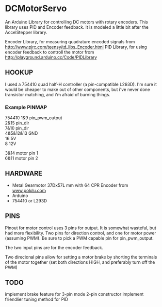 DCMotorServo
============

An Arduino Library for controlling DC motors with rotary encoders. This library uses PID and Encoder feedback. It is modeled a little bit after the AccelStepper library.

Encoder Library, for measuring quadrature encoded signals from http://www.pjrc.com/teensy/td_libs_Encoder.html
PID Library, for using encoder feedback to controll the motor from http://playground.arduino.cc/Code/PIDLibrary

HOOKUP
------
I used a 754410 quad half-H controller (a pin-compatible L293D). I'm sure it would be cheaper to make out of other components, but i've never done transistor matching, and i'm afraid of burning things.

### Example PINMAP
754410
1&9       pin_pwm_output  
2&15      pin_dir  
7&10      pin_dir  
4&5&12&13 GND  
16        5V  
8         12V  
  
3&14      motor pin 1  
6&11      motor pin 2  
  
HARDWARE
--------
 * Metal Gearmotor 37Dx57L mm with 64 CPR Encoder from www.pololu.com
 * Arduino
 * 754410 or L293D
  
PINS
----
Pinout for motor control uses 3 pins for output. It is somewhat wasteful, but had more flexibility. Two pins for direction control, and one for motor power (assuming PWM).
Be sure to pick a PWM capable pin for pin\_pwm\_output.

The two input pins are for the encoder feedback.

Two direcional pins allow for setting a motor brake by shorting the terminals of the motor together (set both directions HIGH, and preferably turn off the PWM)
  
TODO
----
implement brake feature for 3-pin mode
2-pin constructor
implement friendlier tuning method for PID
